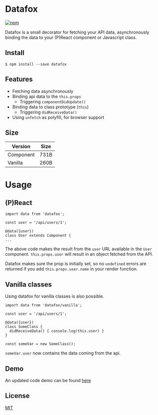 # Datafox

<a href="https://www.npmjs.org/package/datafox">
  <img src="https://img.shields.io/npm/v/datafox.svg?style=flat" alt="npm">
</a>

Datafox is a small decorator for fetching your API data, asynchronously binding the data to your (P)React component or Javascript class.

## Install

```
$ npm install --save datafox
```

## Features

* Fetching data asynchronously
* Binding api data to the `this.props`
  * Triggering `componentDidUpdate()`
* Binding data to class prototype (`this`)
  * Triggering `didReceiveData()`
* Using `unfetch` as polyfill, for browser support

## Size

| Version   | Size |
| --------- | ---- |
| Component | 731B |
| Vanilla   | 260B |

# Usage

## (P)React

```
import data from 'datafox';

const user = '/api/users/1';

@data({user})
class User extends Component {
...
```

The above code makes the result from the `user` URL available in the `User` component. `this.props.user` will result in an object fetched from the API.

Datafox makes sure the prop is initially set, so no `undefined` errors are returned if you add `this.props.user.name` in your render function.

## Vanilla classes

Using datafox for vanilla classes is also possible.

```
import data from 'datafox/vanilla';

const user = '/api/users/1';

@data({user})
class SomeClass {
  didReceiveData() { console.log(this.user) }
}

const someVar = new SomeClass();
```

`someVar.user` now contains the data coming from the api.

## Demo

An updated code demo can be found [here](https://stackblitz.com/edit/datafox-poc)

## License

[MIT](https://oss.ninja/mit/mjanssen/)
